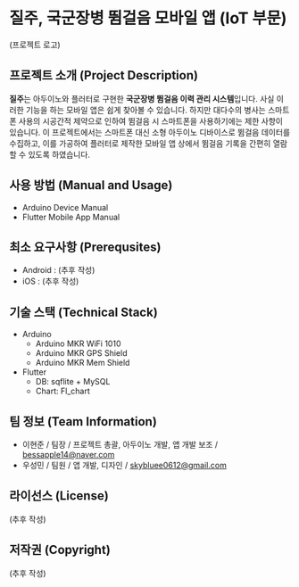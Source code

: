 # 질주, 국군장병 뜀걸음 모바일 앱 (IoT 부문)

(프로젝트 로고)

## 프로젝트 소개 (Project Description)
**질주**는 아두이노와 플러터로 구현한 **국군장병 뜀걸음 이력 관리 시스템**입니다.
사실 이러한 기능을 하는 모바일 앱은 쉽게 찾아볼 수 있습니다.
하지만 대다수의 병사는 스마트폰 사용의 시공간적 제약으로 인하여 뜀걸음 시 스마트폰을 사용하기에는 제한 사항이 있습니다.
이 프로젝트에서는 스마트폰 대신 소형 아두이노 디바이스로 뜀걸음 데이터를 수집하고, 이를 가공하여 플러터로 제작한 모바일 앱 상에서 뜀걸음 기록을 간편히 열람할 수 있도록 하였습니다.

## 사용 방법 (Manual and Usage)
- Arduino Device Manual
- Flutter Mobile App Manual

## 최소 요구사항 (Prerequsites)
- Android : (추후 작성)
- iOS : (추후 작성)

## 기술 스택 (Technical Stack)
- Arduino
  - Arduino MKR WiFi 1010
  - Arduino MKR GPS Shield
  - Arduino MKR Mem Shield
- Flutter
  - DB: sqflite + MySQL
  - Chart: Fl_chart

## 팀 정보 (Team Information)
- 이현준 / 팀장 / 프로젝트 총괄, 아두이노 개발, 앱 개발 보조 / bessapple14@naver.com
- 우성민 / 팀원 / 앱 개발, 디자인 / skybluee0612@gmail.com

## 라이선스 (License)
(추후 작성)

## 저작권 (Copyright)
(추후 작성)
